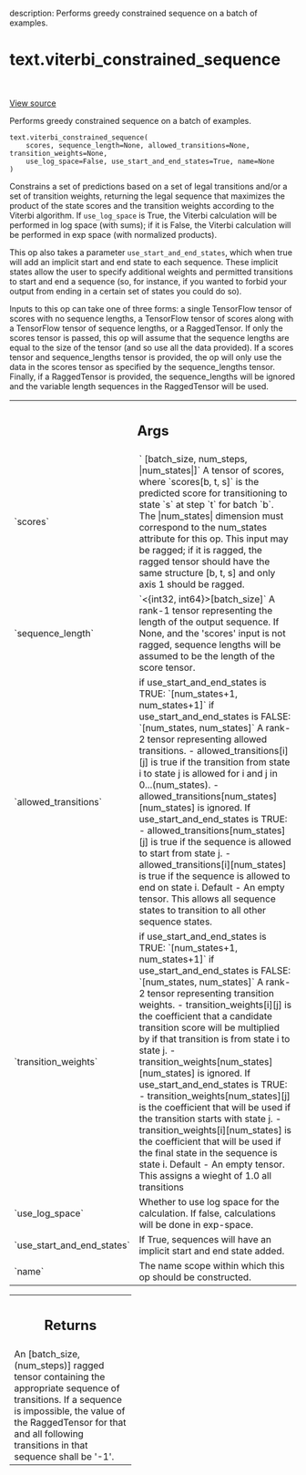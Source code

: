 description: Performs greedy constrained sequence on a batch of examples.

<div itemscope itemtype="http://developers.google.com/ReferenceObject">
<meta itemprop="name" content="text.viterbi_constrained_sequence" />
<meta itemprop="path" content="Stable" />
</div>

# text.viterbi_constrained_sequence

<!-- Insert buttons and diff -->

<table class="tfo-notebook-buttons tfo-api nocontent" align="left">

</table>

<a target="_blank" href="https://github.com/tensorflow/text/tree/master/tensorflow_text/python/ops/viterbi_constrained_sequence_op.py">View
source</a>

Performs greedy constrained sequence on a batch of examples.

<pre class="devsite-click-to-copy prettyprint lang-py tfo-signature-link">
<code>text.viterbi_constrained_sequence(
    scores, sequence_length=None, allowed_transitions=None, transition_weights=None,
    use_log_space=False, use_start_and_end_states=True, name=None
)
</code></pre>

<!-- Placeholder for "Used in" -->

Constrains a set of predictions based on a set of legal transitions and/or a set
of transition weights, returning the legal sequence that maximizes the product
of the state scores and the transition weights according to the Viterbi
algorithm. If `use_log_space` is True, the Viterbi calculation will be performed
in log space (with sums); if it is False, the Viterbi calculation will be
performed in exp space (with normalized products).

This op also takes a parameter `use_start_and_end_states`, which when true will
add an implicit start and end state to each sequence. These implicit states
allow the user to specify additional weights and permitted transitions to start
and end a sequence (so, for instance, if you wanted to forbid your output from
ending in a certain set of states you could do so).

Inputs to this op can take one of three forms: a single TensorFlow tensor of
scores with no sequence lengths, a TensorFlow tensor of scores along with a
TensorFlow tensor of sequence lengths, or a RaggedTensor. If only the scores
tensor is passed, this op will assume that the sequence lengths are equal to the
size of the tensor (and so use all the data provided). If a scores tensor and
sequence_lengths tensor is provided, the op will only use the data in the scores
tensor as specified by the sequence_lengths tensor. Finally, if a RaggedTensor
is provided, the sequence_lengths will be ignored and the variable length
sequences in the RaggedTensor will be used.

<!-- Tabular view -->
 <table class="responsive fixed orange">
<colgroup><col width="214px"><col></colgroup>
<tr><th colspan="2"><h2 class="add-link">Args</h2></th></tr>

<tr>
<td>
`scores`
</td>
<td>
`<float32> [batch_size, num_steps, |num_states|]`
A tensor of scores, where `scores[b, t, s]` is the predicted score for
transitioning to state `s` at step `t` for batch `b`. The |num_states|
dimension must correspond to the num_states attribute for this op. This
input may be ragged; if it is ragged, the ragged tensor should have the
same structure [b, t, s] and only axis 1 should be ragged.
</td>
</tr><tr>
<td>
`sequence_length`
</td>
<td>
`<{int32, int64}>[batch_size]`
A rank-1 tensor representing the length of the output sequence. If None,
and the 'scores' input is not ragged, sequence lengths will be assumed
to be the length of the score tensor.
</td>
</tr><tr>
<td>
`allowed_transitions`
</td>
<td>
if use_start_and_end_states is TRUE:
`<bool>[num_states+1, num_states+1]`
if use_start_and_end_states is FALSE:
`<bool>[num_states, num_states]`
A rank-2 tensor representing allowed transitions.
- allowed_transitions[i][j] is true if the transition from state i to
state j is allowed for i and j in 0...(num_states).
- allowed_transitions[num_states][num_states] is ignored.
If use_start_and_end_states is TRUE:
- allowed_transitions[num_states][j] is true if the sequence is allowed
to start from state j.
- allowed_transitions[i][num_states] is true if the sequence is allowed
to end on state i.
Default - An empty tensor. This allows all sequence states to transition
to all other sequence states.
</td>
</tr><tr>
<td>
`transition_weights`
</td>
<td>
if use_start_and_end_states is TRUE:
`<float32>[num_states+1, num_states+1]`
if use_start_and_end_states is FALSE:
`<float32>[num_states, num_states]`
A rank-2 tensor representing transition weights.
- transition_weights[i][j] is the coefficient that a candidate transition
score will be multiplied by if that transition is from state i to
state j.
- transition_weights[num_states][num_states] is ignored.
If use_start_and_end_states is TRUE:
- transition_weights[num_states][j] is the coefficient that will be used
if the transition starts with state j.
- transition_weights[i][num_states] is the coefficient that will be used
if the final state in the sequence is state i.
Default - An empty tensor. This assigns a wieght of 1.0 all transitions
</td>
</tr><tr>
<td>
`use_log_space`
</td>
<td>
Whether to use log space for the calculation. If false,
calculations will be done in exp-space.
</td>
</tr><tr>
<td>
`use_start_and_end_states`
</td>
<td>
If True, sequences will have an implicit start
and end state added.
</td>
</tr><tr>
<td>
`name`
</td>
<td>
The name scope within which this op should be constructed.
</td>
</tr>
</table>

<!-- Tabular view -->
 <table class="responsive fixed orange">
<colgroup><col width="214px"><col></colgroup>
<tr><th colspan="2"><h2 class="add-link">Returns</h2></th></tr>
<tr class="alt">
<td colspan="2">
An <int32>[batch_size, (num_steps)] ragged tensor containing the appropriate
sequence of transitions. If a sequence is impossible, the value of the
RaggedTensor for that and all following transitions in that sequence shall
be '-1'.
</td>
</tr>

</table>
